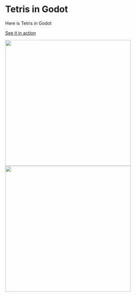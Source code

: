 # Tetris in Godot
Here is Tetris in Godot

<a href="https://www.instagram.com/p/CisB61oonNI/" target="_blank">See it in action</a>


<img height="400px" align="left" src="https://user-images.githubusercontent.com/104497542/210885335-654b671b-1d95-429c-b698-7cb35fb190b0.jpg"/>

<img height="400px" src="https://user-images.githubusercontent.com/104497542/210885423-b1841937-8f12-449a-bbec-a99841ecbe5e.jpg">


